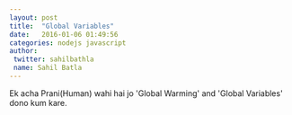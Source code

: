 ```yaml
---
layout: post
title:  "Global Variables"
date:   2016-01-06 01:49:56
categories: nodejs javascript
author:
 twitter: sahilbathla
 name: Sahil Batla
---
```


Ek acha Prani(Human) wahi hai jo 'Global Warming' and 'Global Variables' dono kum kare.